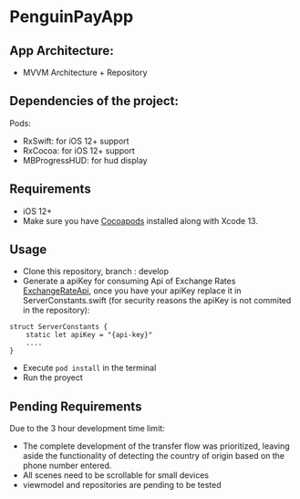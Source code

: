 # PenguinPayApp

## App Architecture:
- MVVM Architecture + Repository 

## Dependencies of the project:
Pods:
- RxSwift: for iOS 12+ support
- RxCocoa: for iOS 12+ support
- MBProgressHUD: for hud display

## Requirements

- iOS 12+
- Make sure you have [Cocoapods](https://cocoapods.org) installed along with Xcode 13.

## Usage
- Clone this repository, branch : develop
- Generate a apiKey for consuming Api of Exchange Rates [ExchangeRateApi](http://openexchangerates.org/), once you have your apiKey replace it in ServerConstants.swift (for security reasons the apiKey is not commited in the repository):

```
struct ServerConstants {
    static let apiKey = "{api-key}"
    ....
}
```
- Execute `pod install` in the terminal
- Run the proyect

## Pending Requirements

Due to the 3 hour development time limit:
- The complete development of the transfer flow was prioritized, leaving aside the functionality of detecting the country of origin based on the phone number entered.
- All scenes need to be scrollable for small devices
- viewmodel and repositories are pending to be tested
